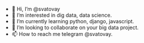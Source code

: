 - 👋 Hi, I’m @svatovay
- 👀 I’m interested in dig data, data science.
- 🌱 I’m currently learning python, django, javascript.
- 💞️ I’m looking to collaborate on your big data project.
- 📫 How to reach me telegram @svatovay.

<!---
svatovay/svatovay is a ✨ special ✨ repository because its `README.md` (this file) appears on your GitHub profile.
You can click the Preview link to take a look at your changes.
--->
